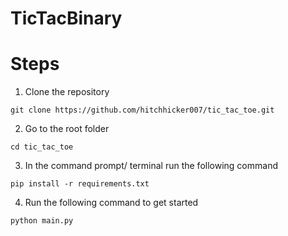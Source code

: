 # TicTacBinary

# Steps

1. Clone the repository
```
git clone https://github.com/hitchhicker007/tic_tac_toe.git
```

2. Go to the root folder

```
cd tic_tac_toe
```

3. In the command prompt/ terminal run the following command

```
pip install -r requirements.txt
```

4. Run the following command to get started

```
python main.py
```
